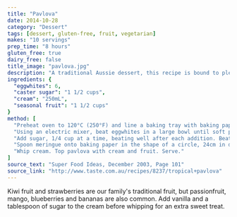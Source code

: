 ```yaml
---
title: "Pavlova"
date: 2014-10-28
category: "Dessert"
tags: [dessert, gluten-free, fruit, vegetarian]
makes: "10 servings"
prep_time: "8 hours"
gluten_free: true
dairy_free: false
title_image: "pavlova.jpg"
description: "A traditional Aussie dessert, this recipe is bound to please."
ingredients: {
  "eggwhites": 6,
  "caster sugar": "1 1/2 cups",
  "cream": "250mL",
  "seasonal fruit": "1 1/2 cups"
}
method: [
  "Preheat oven to 120°C (250°F) and line a baking tray with baking paper.",
  "Using an electric mixer, beat eggwhites in a large bowl until soft peaks form.",
  "Add sugar, 1/4 cup at a time, beating well after each addition. Beat for 10 additional minutes, or until sugar has dissolved.",
  "Spoon meringue onto baking paper in the shape of a circle, 24cm in diameter. Bake for 1 to 1 1/2 hours, or until dry and crisp. Cool in oven.",
  "Whip cream. Top pavlova with cream and fruit. Serve."
]
source_text: "Super Food Ideas, December 2003, Page 101"
source_link: "http://www.taste.com.au/recipes/8237/tropical+pavlova"
---
```

Kiwi fruit and strawberries are our family's traditional fruit, but
passionfruit, mango, blueberries and bananas are also common. Add vanilla and
a tablespoon of sugar to the cream before whipping for an extra sweet treat.
